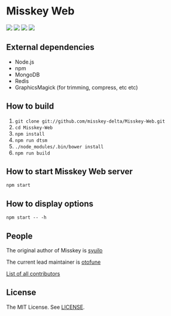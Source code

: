 # Misskey Web
[![][travis-badge]][travis-link]
[![][gemnasium-badge]][gemnasium-link]
[![][david-dev-badge]][david-dev-link]
[![][mit-badge]][mit]

## External dependencies
* Node.js
* npm
* MongoDB
* Redis
* GraphicsMagick (for trimming, compress, etc etc)

## How to build
1. `git clone git://github.com/misskey-delta/Misskey-Web.git`
2. `cd Misskey-Web`
3. `npm install`
4. `npm run dtsm`
4. `./node_modules/.bin/bower install`
5. `npm run build`

## How to start Misskey Web server
`npm start`

## How to display options
`npm start -- -h`

## People

The original author of Misskey is [syuilo](https://github.com/syuilo)

The current lead maintainer is [otofune](https://github.com/otofune)

[List of all contributors](https://github.com/misskey-delta/Misskey-Web/graphs/contributors)

## License
The MIT License. See [LICENSE](LICENSE).

[mit]:             http://opensource.org/licenses/MIT
[mit-badge]:       https://img.shields.io/badge/license-MIT-444444.svg?style=flat-square
[travis-link]:     https://travis-ci.org/misskey-delta/Misskey-Web
[travis-badge]:    https://img.shields.io/travis/misskey-delta/Misskey-Web/master.svg?style=flat-square
[gemnasium-link]:  https://gemnasium.com/misskey-delta/Misskey-Web
[gemnasium-badge]: https://img.shields.io/gemnasium/misskey-delta/Misskey-Web.svg?style=flat-square
[david-dev-link]:  https://david-dm.org/misskey-delta/Misskey-Web?type=dev
[david-dev-badge]: https://img.shields.io/david/dev/misskey-delta/Misskey-Web.svg?style=flat-square